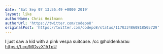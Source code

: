 ```yaml
---
date: 'Sat Sep 07 13:55:49 +0000 2019'
layout: like
authorName: Chris Heilmann
authorUrl: 'https://twitter.com/codepo8'
originalPost: 'https://twitter.com/codepo8/status/1170334860818505729'
---
```

I just saw a kid with a pink vespa suitcase. /cc @holdenkarau https://t.co/MGvzX15TpU